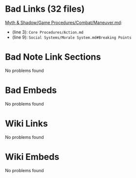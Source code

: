 # Bad Links (32 files)

[Myth & Shadow/Game Procedures/Combat/Maneuver.md](Myth%20&%20Shadow/Game%20Procedures/Combat/Maneuver.md):

- (line 3): `Core Procedures/Action.md`
- (line 9): `Social Systems/Morale System.md#Breaking Points`

# Bad Note Link Sections

No problems found

# Bad Embeds

No problems found

# Wiki Links

No problems found

# Wiki Embeds

No problems found
